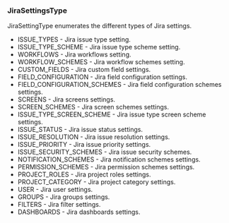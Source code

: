### JiraSettingsType
JiraSettingType enumerates the different types of Jira settings.

- ISSUE_TYPES - Jira issue type setting.
- ISSUE_TYPE_SCHEME - Jira issue type scheme setting.
- WORKFLOWS - Jira workflows setting.
- WORKFLOW_SCHEMES - Jira workflow schemes setting.
- CUSTOM_FIELDS - Jira custom field settings.
- FIELD_CONFIGURATION - Jira field configuration settings.
- FIELD_CONFIGURATION_SCHEMES - Jira field configuration schemes settings.
- SCREENS - Jira screens settings.
- SCREEN_SCHEMES - Jira screen schemes settings.
- ISSUE_TYPE_SCREEN_SCHEME - Jira issue type screen scheme settings.
- ISSUE_STATUS - Jira issue status settings.
- ISSUE_RESOLUTION - Jira issue resolution settings.
- ISSUE_PRIORITY - Jira issue priority settings.
- ISSUE_SECURITY_SCHEMES - Jira issue security schemes.
- NOTIFICATION_SCHEMES - Jira notification schemes settings.
- PERMISSION_SCHEMES - Jira permission schemes settings.
- PROJECT_ROLES - Jira project roles settings.
- PROJECT_CATEGORY - Jira project category settings.
- USER - Jira user settings.
- GROUPS - Jira groups settings.
- FILTERS - Jira filter settings.
- DASHBOARDS - Jira dashboards settings.
